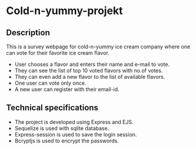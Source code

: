 # Cold-n-yummy-projekt
## Description
This is a survey webpage for cold-n-yummy ice cream company where one can vote for their favorite ice cream flavor. 
- User chooses a flavor and enters their name and e-mail to vote.
- They can see the list of top 10 voted flavors with no.of votes.
- They can even add a new flavor to the list of available flavors.
- One user can vote only once.
- A new user can register with their email-id.

## Technical specifications
- The project is developed using Express and EJS.
- Sequelize is used with sqlite database.
- Express-session is used to save the login session.
- Bcryptjs is used to encrypt the passwords.

